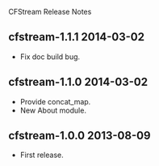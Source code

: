 CFStream Release Notes

cfstream-1.1.1 2014-03-02
-------------------------
* Fix doc build bug.

cfstream-1.1.0 2014-03-02
-------------------------
* Provide concat_map.
* New About module.

cfstream-1.0.0 2013-08-09
-------------------------
* First release.
